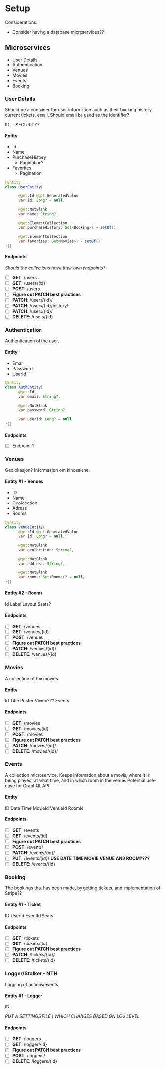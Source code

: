 # Setup

Considerations:
- Consider having a database microservices??

## Microservices

- [User Details](#user-details)
- Authentication
- Venues
- Movies
- Events
- Booking



### User Details
Should be a container for user information such as their booking history, current tickets, email.
Should email be used as the identifier?

ID ... SECURITY?


#### Entity
- Id
- Name
- PurchaseHistory
  - Pagination?
- Favorites
  - Pagination

```java
@Entity
class UserEntity(

      @get:Id @get:GeneratedValue
      var id: Long? = null,

      @get:NotBlank
      var name: String?,

      @get:ElementCollection
      var purchaseHistory: Set<Booking>? = setOf(),

      @get:ElementCollection
      var favorites: Set<Movies>? = setOf()
){}
```

#### Endpoints
*Should the collections have their own endpoints?*

- [ ] **GET**: /users
- [ ] **GET**: /users/{id}
- [ ] **POST**: /users
- [ ] **Figure out PATCH best practices**
- [ ] **PATCH**: /users/{id}/
- [ ] **PATCH**: /users/{id}/history/
- [ ] **PATCH**: /users/{id}/
- [ ] **DELETE**: /users/{id}

### Authentication
Authentication of the user.

#### Entity
- Email
- Password
- UserId

```java
@Entity
class AuthEntity(
      @get:Id
      var email: String?,

      @get:NotBlank
      var password: String?,

      var userId: Long? = null
){}
```

#### Endpoints
- [ ] Endpoint 1


### Venues
Geolokasjon?
Informasjon om kinosalene.


#### Entity #1 - Venues
- ID
- Name
- Geolocation
- Adress
- Rooms

```java
@Entity
class VenueEntity(
      @get:Id @get:GeneratedValue
      var id: Long? = null,

      @get:NotBlank
      var geolocation: String?,

      @get:NotBlank
      var address: String?,

      @get:NotBlank
      var rooms: Set<Rooms>? = null,
){}
```

#### Entity #2 - Rooms
Id
Label
Layout
Seats?

#### Endpoints
- [ ] **GET**: /venues
- [ ] **GET**: /venues/{id}
- [ ] **POST**: /venues
- [ ] **Figure out PATCH best practices**
- [ ] **PATCH**: /venues/{id}/
- [ ] **DELETE**: /venues/{id}

### Movies
A collection of the movies.

#### Entity
Id
Title
Poster
Vimeo???
Events

#### Endpoints
- [ ] **GET**: /movies
- [ ] **GET**: /movies/{id}
- [ ] **POST**: /movies
- [ ] **Figure out PATCH best practices**
- [ ] **PATCH**: /movies/{id}/
- [ ] **DELETE**: /movies/{id}/

### Events
A collection microservice.
Keeps information about a movie, where it is being played, at what time, and in which room in the venue.
Potential use-case for GraphQL API.

#### Entity
ID
Date
Time
MovieId
VenueId
RoomId

#### Endpoints
- [ ] **GET**: /events
- [ ] **GET**: /events/{id}
- [ ] **Figure out PATCH best practices**
- [ ] **POST**: /events/
- [ ] **PATCH**: /events/{id}/
- [ ] **PUT**: /events/{id}/ **USE DATE TIME MOVIE VENUE AND ROOM????**
- [ ] **DELETE**: /events/{id}

### Booking
The bookings that has been made, by getting tickets, and implementation of Stripe??

#### Entity #1 - Ticket
ID
UserId
EventId
Seats

#### Endpoints
- [ ] **GET**: /tickets
- [ ] **GET**: /tickets/{id}
- [ ] **Figure out PATCH best practices**
- [ ] **PATCH**: /tickets/{id}/
- [ ] **DELETE**: /tickets/{id}

### Logger/Stalker - NTH
Logging of actions/events.

#### Entity #1 - Logger
ID

*PUT A SETTINGS FILE | WHICH CHANGES BASED ON LOG LEVEL*
#### Endpoints
- [ ] **GET**: /loggers
- [ ] **GET**: /logger/{id}
- [ ] **Figure out PATCH best practices**
- [ ] **POST**: /loggers/
- [ ] **DELETE**: /loggers/{id}
